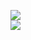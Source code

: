 [![](https://img.shields.io/badge/Made%20With-Github%20Spray-lightgrey.svg?style=for-the-badge&logo=github)](https://github.com/Annihil/github-spray#1549)  
[![](https://i.imgur.com/2DrTn0Z.gif)](https://github.com/Annihil/github-spray)